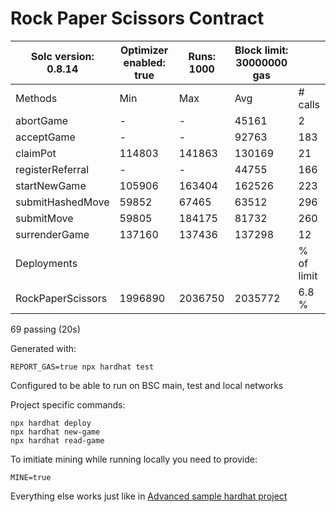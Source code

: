 # Rock Paper Scissors Contract

|           Solc version: 0.8.14           |  Optimizer enabled: true  |  Runs: 1000  | Block limit: 30000000 gas | |
|------------------------------------------|---------------------------|--------------|---------------|-------------|
|  Methods                                 |  Min        |  Max        |  Avg         |  # calls      |  usd (avg)  |
|  abortGame                               |          -  |          -  |       45161  |            2  |          -  |
|  acceptGame                              |          -  |          -  |       92763  |          183  |          -  |
|  claimPot                                |     114803  |     141863  |      130169  |           21  |          -  |
|  registerReferral                        |          -  |          -  |       44755  |          166  |          -  |
|  startNewGame                            |     105906  |     163404  |      162526  |          223  |          -  |
|  submitHashedMove                        |      59852  |      67465  |       63512  |          296  |          -  |
|  submitMove                              |      59805  |     184175  |       81732  |          260  |          -  |
|  surrenderGame                           |     137160  |     137436  |      137298  |           12  |          -  |
|  Deployments                             |             |             |              |  % of limit   |             |
|  RockPaperScissors                       |    1996890  |    2036750  |     2035772  |        6.8 %  |          -  |

  69 passing (20s)

Generated with:
```shell
REPORT_GAS=true npx hardhat test
```

Configured to be able to run on BSC main, test and local networks

Project specific commands:
```shell
npx hardhat deploy
npx hardhat new-game
npx hardhat read-game
```

To imitiate mining while running locally you need to provide:
```shell
MINE=true
```

Everything else works just like in [Advanced sample hardhat project](https://github.com/NomicFoundation/hardhat)
